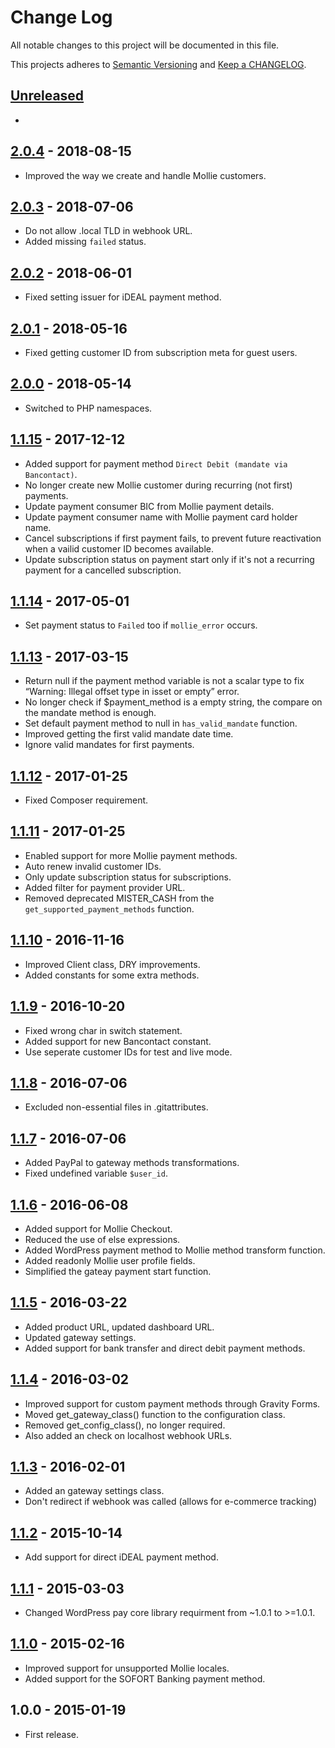 # Change Log

All notable changes to this project will be documented in this file.

This projects adheres to [Semantic Versioning](http://semver.org/) and [Keep a CHANGELOG](http://keepachangelog.com/).

## [Unreleased][unreleased]
-

## [2.0.4] - 2018-08-15
- Improved the way we create and handle Mollie customers.

## [2.0.3] - 2018-07-06
- Do not allow .local TLD in webhook URL.
- Added missing `failed` status.

## [2.0.2] - 2018-06-01
- Fixed setting issuer for iDEAL payment method.

## [2.0.1] - 2018-05-16
- Fixed getting customer ID from subscription meta for guest users.

## [2.0.0] - 2018-05-14
- Switched to PHP namespaces.

## [1.1.15] - 2017-12-12
- Added support for payment method `Direct Debit (mandate via Bancontact)`.
- No longer create new Mollie customer during recurring (not first) payments.
- Update payment consumer BIC from Mollie payment details.
- Update payment consumer name with Mollie payment card holder name.
- Cancel subscriptions if first payment fails, to prevent future reactivation when a vailid customer ID becomes available.
- Update subscription status on payment start only if it's not a recurring payment for a cancelled subscription.

## [1.1.14] - 2017-05-01
- Set payment status to `Failed` too if `mollie_error` occurs.

## [1.1.13] - 2017-03-15
- Return null if the payment method variable is not a scalar type to fix “Warning: Illegal offset type in isset or empty” error.
- No longer check if $payment_method is a empty string, the compare on the mandate method is enough.
- Set default payment method to null in `has_valid_mandate` function.
- Improved getting the first valid mandate date time.
- Ignore valid mandates for first payments.

## [1.1.12] - 2017-01-25
- Fixed Composer requirement.

## [1.1.11] - 2017-01-25
- Enabled support for more Mollie payment methods.
- Auto renew invalid customer IDs.
- Only update subscription status for subscriptions.
- Added filter for payment provider URL.
- Removed deprecated MISTER_CASH from the `get_supported_payment_methods` function.

## [1.1.10] - 2016-11-16
- Improved Client class, DRY improvements.
- Added constants for some extra methods.

## [1.1.9] - 2016-10-20
- Fixed wrong char in switch statement.
- Added support for new Bancontact constant.
- Use seperate customer IDs for test and live mode.

## [1.1.8] - 2016-07-06
- Excluded non-essential files in .gitattributes.

## [1.1.7] - 2016-07-06
- Added PayPal to gateway methods transformations.
- Fixed undefined variable `$user_id`.

## [1.1.6] - 2016-06-08
- Added support for Mollie Checkout.
- Reduced the use of else expressions.
- Added WordPress payment method to Mollie method transform function.
- Added readonly Mollie user profile fields.
- Simplified the gateay payment start function.

## [1.1.5] - 2016-03-22
- Added product URL, updated dashboard URL.
- Updated gateway settings.
- Added support for bank transfer and direct debit payment methods.

## [1.1.4] - 2016-03-02
- Improved support for custom payment methods through Gravity Forms.
- Moved get_gateway_class() function to the configuration class.
- Removed get_config_class(), no longer required.
- Also added an check on localhost webhook URLs.

## [1.1.3] - 2016-02-01
- Added an gateway settings class.
- Don't redirect if webhook was called (allows for e-commerce tracking)

## [1.1.2] - 2015-10-14
- Add support for direct iDEAL payment method.

## [1.1.1] - 2015-03-03
- Changed WordPress pay core library requirment from ~1.0.1 to >=1.0.1.

## [1.1.0] - 2015-02-16
- Improved support for unsupported Mollie locales.
- Added support for the SOFORT Banking payment method.

## 1.0.0 - 2015-01-19
- First release.

[unreleased]: https://github.com/wp-pay-gateways/mollie/compare/2.0.4...HEAD
[2.0.4]: https://github.com/wp-pay-gateways/mollie/compare/2.0.3...2.0.4
[2.0.3]: https://github.com/wp-pay-gateways/mollie/compare/2.0.2...2.0.3
[2.0.2]: https://github.com/wp-pay-gateways/mollie/compare/2.0.1...2.0.2
[2.0.1]: https://github.com/wp-pay-gateways/mollie/compare/2.0.0...2.0.1
[2.0.0]: https://github.com/wp-pay-gateways/mollie/compare/1.1.15...2.0.0
[1.1.15]: https://github.com/wp-pay-gateways/mollie/compare/1.1.14...1.1.15
[1.1.14]: https://github.com/wp-pay-gateways/mollie/compare/1.1.13...1.1.14
[1.1.13]: https://github.com/wp-pay-gateways/mollie/compare/1.1.12...1.1.13
[1.1.12]: https://github.com/wp-pay-gateways/mollie/compare/1.1.11...1.1.12
[1.1.11]: https://github.com/wp-pay-gateways/mollie/compare/1.1.10...1.1.11
[1.1.10]: https://github.com/wp-pay-gateways/mollie/compare/1.1.9...1.1.10
[1.1.9]: https://github.com/wp-pay-gateways/mollie/compare/1.1.8...1.1.9
[1.1.8]: https://github.com/wp-pay-gateways/mollie/compare/1.1.7...1.1.8
[1.1.7]: https://github.com/wp-pay-gateways/mollie/compare/1.1.6...1.1.7
[1.1.6]: https://github.com/wp-pay-gateways/mollie/compare/1.1.5...1.1.6
[1.1.5]: https://github.com/wp-pay-gateways/mollie/compare/1.1.4...1.1.5
[1.1.4]: https://github.com/wp-pay-gateways/mollie/compare/1.1.3...1.1.4
[1.1.3]: https://github.com/wp-pay-gateways/mollie/compare/1.1.2...1.1.3
[1.1.2]: https://github.com/wp-pay-gateways/mollie/compare/1.1.1...1.1.2
[1.1.1]: https://github.com/wp-pay-gateways/mollie/compare/1.1.0...1.1.1
[1.1.0]: https://github.com/wp-pay-gateways/mollie/compare/1.0.0...1.1.0
